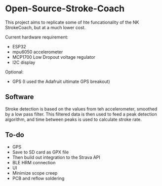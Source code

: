 # Open-Source-Stroke-Coach
This project aims to replicate some of hte funcationality of the NK StrokeCoach, but at a much lower cost. 

Current hardware requirement: 
* ESP32 
* mpu6050 accelerometer
* MCP1700 Low Dropout voltage regulator
* I2C display

Optional:
* GPS (I used the Adafruit ultimate GPS breakout)

## Software
Stroke detection is based on the values from teh accelerometer, smoothed by a low pass filter. This filtered data is then used to feed a peak detection algorithm, and time between peaks is used to calculate stroke rate. 

## To-do
* GPS
* Save to SD card as GPX file
* Then build out integration to the Strava API
* BLE HRM connection
* UI
* Minimize scope creep
* PCB and reflow soldering 
